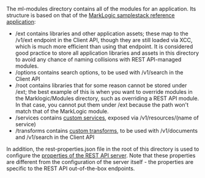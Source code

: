 The ml-modules directory contains all of the modules for an application. Its structure is based on that of the
[MarkLogic samplestack reference application](https://github.com/marklogic/marklogic-samplestack/tree/master/database):

- /ext contains libraries and other application assets; these map to the /v1/ext endpoint in the Client API, though
they are still loaded via XCC, which is much more efficient than using that endpoint. It is considered good practice
to store all application libraries and assets in this directory to avoid any chance of naming collisions with REST API-managed
modules.
- /options contains search options, to be used with /v1/search in the Client API
- /root contains libraries that for some reason cannot be stored under /ext; the best example of this is when you want
to override modules in the Marklogic/Modules directory, such as overriding a REST API module. In that case, you cannot
put them under /ext because the path won't match that of the MarkLogic module.  
- /services contains [custom services](http://docs.marklogic.com/REST/GET/v1/config/resources), exposed via /v1/resources/(name of service)
- /transforms contains [custom transforms](http://docs.marklogic.com/REST/GET/v1/config/transforms), to be used with /v1/documents and /v1/search in the Client API

In addition, the rest-properties.json file in the root of this directory is used to configure the 
[properties of the REST API server](http://docs.marklogic.com/REST/GET/v1/config/properties). Note that these properties
are different from the configuration of the server itself - the properties are specific to the REST API out-of-the-box
endpoints.  